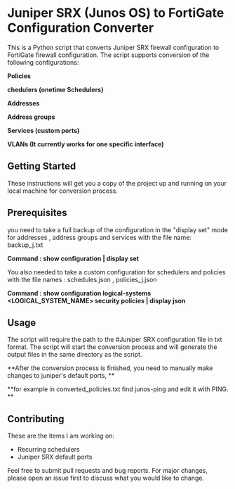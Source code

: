 # Juniper SRX (Junos OS) to FortiGate Configuration Converter



This is a Python script that converts Juniper SRX firewall configuration to FortiGate firewall configuration. The script supports conversion of the following configurations:

**Policies**

**chedulers (onetime Schedulers)** 

**Addresses**

**Address groups**

**Services (custom ports)**

**VLANs (It currently works for one specific interface)**



## Getting Started


These instructions will get you a copy of the project up and running on your local machine for conversion process.


## Prerequisites


you need to take a full backup of the configuration in the "display set" mode for addresses , address groups and services with the file name: backup_j.txt

**Command : show configuration | display set**
 

You also needed to take a custom configuration for schedulers and policies with the file names : schedules.json , policies_j.json

**Command : show configuration logical-systems <LOGICAL_SYSTEM_NAME> security policies | display json**


## Usage


The script will require the path to the #Juniper SRX configuration file in txt format.
The script will start the conversion process and will generate the output files in the same directory as the script.

**After the conversion process is finished, you need to manually make changes to juniper's default ports,  **

**for example in converted_policies.txt find junos-ping and edit it with PING. **


## Contributing

These are the items I am working on:
- Recurring schedulers
- Juniper SRX default ports

Feel free to submit pull requests and bug reports. For major changes, please open an issue first to discuss what you would like to change.


